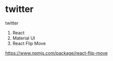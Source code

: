 # twitter
twitter


1) React
2) Material UI
3) React Flip Move


https://www.npmjs.com/package/react-flip-move
